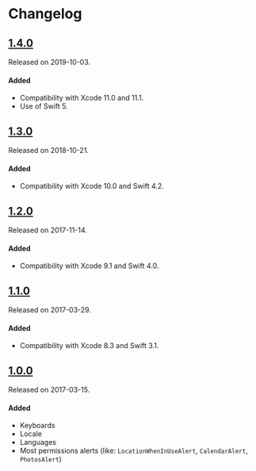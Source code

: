 # Changelog

## [1.4.0](https://github.com/PGSSoft/AutoMate-ModelGenie/releases/tag/1.4.0)
Released on 2019-10-03.

#### Added
- Compatibility with Xcode 11.0 and 11.1. 
- Use of Swift 5.

## [1.3.0](https://github.com/PGSSoft/AutoMate-ModelGenie/releases/tag/1.3.0)
Released on 2018-10-21.

#### Added
- Compatibility with Xcode 10.0 and Swift 4.2.

## [1.2.0](https://github.com/PGSSoft/AutoMate-ModelGenie/releases/tag/1.2.0)
Released on 2017-11-14.

#### Added
- Compatibility with Xcode 9.1 and Swift 4.0.

## [1.1.0](https://github.com/PGSSoft/AutoMate-ModelGenie/releases/tag/1.1.0)
Released on 2017-03-29.

#### Added
- Compatibility with Xcode 8.3 and Swift 3.1.

## [1.0.0](https://github.com/PGSSoft/AutoMate-ModelGenie/releases/tag/1.0.0)
Released on 2017-03-15.

#### Added
- Keyboards
- Locale
- Languages
- Most permissions alerts (like: `LocationWhenInUseAlert`, `CalendarAlert`, `PhotosAlert`)
